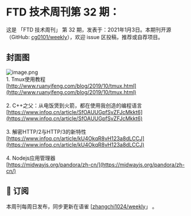 # FTD 技术周刊第 32 期：
这是 「FTD 技术周刊」 第 32 期，发表于：2021年1月3日。本期刊开源（GitHub: [cg0101/weekly](https://github.com/cg0101/weekly)），欢迎 issue 区投稿，推荐或自荐项目。
## 封面图
![image.png](https://cdn.nlark.com/yuque/0/2020/png/132503/1605582594016-4d1ee3b9-08ff-4f75-b654-35b8b88d699f.png#height=720&id=ceyjm&margin=%5Bobject%20Object%5D&name=image.png&originHeight=720&originWidth=1080&originalType=binary&size=1129850&status=done&style=none&width=1080)<br />1. Tmux使用教程<br />[http://www.ruanyifeng.com/blog/2019/10/tmux.html](http://www.ruanyifeng.com/blog/2019/10/tmux.html)<br />
<br />2. C++之父：从电饭煲到火箭，都在使用我创造的编程语言<br />[https://www.infoq.cn/article/SfOAUUGpfSvZFJcMkkt6](https://www.infoq.cn/article/SfOAUUGpfSvZFJcMkkt6)<br />
<br />3. 解密HTTP/2与HTTP/3的新特性<br />[https://www.infoq.cn/article/kU4OkqR8vH123a8dLCCJ](https://www.infoq.cn/article/kU4OkqR8vH123a8dLCCJ)<br />
<br />4. Nodejs应用管理器<br />[https://midwayjs.org/pandora/zh-cn/](https://midwayjs.org/pandora/zh-cn/)



## 📅 订阅
本周刊每周日发布，同步更新在语雀 [[zhangchi1024/weekly](https://www.yuque.com/zhangchi1024/weekly)」 。